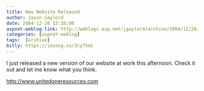 ```yaml
---
title: New Website Released
author: Jason Gaylord
date: 2004-12-28 15:26:00
aspnet-weblog-link: http://weblogs.asp.net/jgaylord/archive/2004/12/28/339048.aspx
categories: [aspnet-weblog]
tags:  [archive]
bitly: https://jasong.us/3cyf5mC
---
```


I just released a new version of our website at work this afternoon. Check it out and let me know what you think.

http://www.unitedoneresources.com